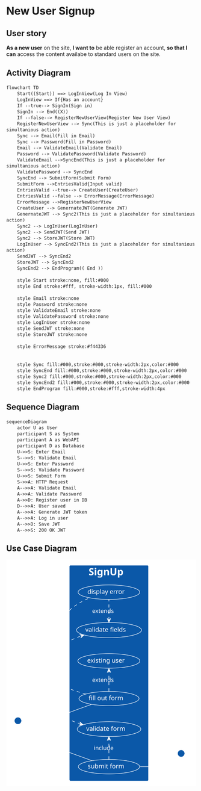 # New User Signup

## User story

**As a new user** on the site, **I want to** be able register an account, **so that I can** access the content availabe to standard users on the site.

## Activity Diagram

```mermaid
flowchart TD
    Start((Start)) ==> LogInView(Log In View)
    LogInView ==> If{Has an account}
    If --true--> SignIn(Sign in)
    SignIn --> End((X))
    If --false--> RegisterNewUserView(Register New User View)
    RegisterNewUserView --> Sync(This is just a placeholder for simultanious action)
    Sync --> Email(Fill in Email)
    Sync --> Password(Fill in Password)
    Email --> ValidateEmail(Validate Email)
    Password --> ValidatePassword(Validate Password)
    ValidateEmail -->SyncEnd(This is just a placeholder for simultanious action)
    ValidatePassword --> SyncEnd
    SyncEnd --> SubmitForm(Submit Form)
    SubmitForm -->EntriesValid{Input valid}
    EntriesValid --true--> CreateUser(CreateUser)
    EntriesValid --false --> ErrorMessage(ErrorMessage)
    ErrorMessage -->RegisterNewUserView
    CreateUser --> GenernateJWT(Generate JWT)
    GenernateJWT --> Sync2(This is just a placeholder for simultanious action)
    Sync2 --> LogInUser(LogInUser)
    Sync2 --> SendJWT(Send JWT)
    Sync2 --> StoreJWT(Store JWT)
    LogInUser --> SyncEnd2(This is just a placeholder for simultanious action)
    SendJWT --> SyncEnd2
    StoreJWT --> SyncEnd2
    SyncEnd2 --> EndProgram(( End ))

    style Start stroke:none, fill:#000
    style End stroke:#fff, stroke-width:1px, fill:#000

    style Email stroke:none
    style Password stroke:none
    style ValidateEmail stroke:none
    style ValidatePassword stroke:none
    style LogInUser stroke:none
    style SendJWT stroke:none
    style StoreJWT stroke:none

    style ErrorMessage stroke:#f44336


    style Sync fill:#000,stroke:#000,stroke-width:2px,color:#000
    style SyncEnd fill:#000,stroke:#000,stroke-width:2px,color:#000
    style Sync2 fill:#000,stroke:#000,stroke-width:2px,color:#000
    style SyncEnd2 fill:#000,stroke:#000,stroke-width:2px,color:#000
    style EndProgram fill:#000,stroke:#fff,stroke-width:4px
```

## Sequence Diagram

```mermaid
sequenceDiagram 
    actor U as User
    participant S as System
    participant A as WebAPI
    participant D as Database
    U->>S: Enter Email
    S-->>S: Validate Email
    U->>S: Enter Password
    S-->>S: Validate Password
    U->>S: Submit Form
    S->>A: HTTP Request
    A-->>A: Validate Email
    A->>A: Validate Password
    A->>D: Register user in DB
    D-->>A: User saved
    A-->>A: Generate JWT token
    A-->>A: Log in user
    A-->>D: Save JWT
    A-->>S: 200 OK JWT
```

## Use Case Diagram
<!--
@startuml 
left to right direction
skinparam packageStyle rectangle
actor user
actor webapi

rectangle SignUp {
 (user) -- (fill out form)
 (fill out form) .> (validate fields) : include
 (validate fields) <. (display error) : extends
 (fill out form) .> (existing user) : extends
 (user) -- (submit form)
 (submit form) .> (validate form) : include
 (validate form) <. (display error) : extends
 (submit form) -- (webapi)
}
@enduml
-->
![New user diagram](images/newuser.svg)
